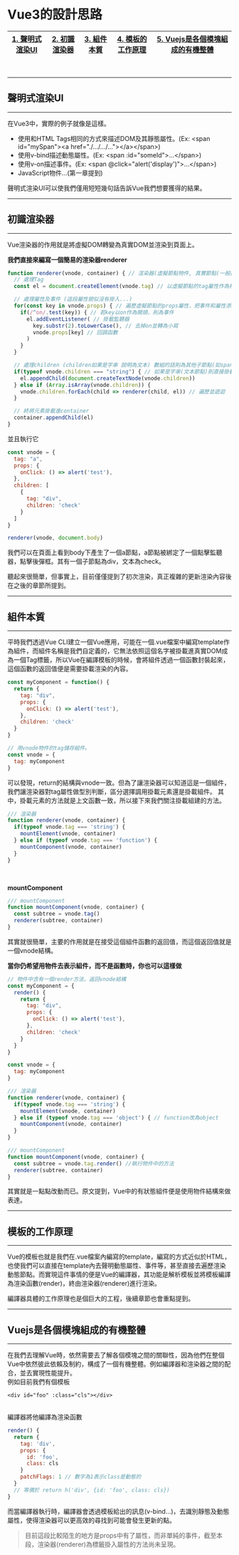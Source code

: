 # Vue3的設計思路
|[1. 聲明式渲染UI](#聲明式渲染UI)|[2. 初識渲染器](#初識渲染器)|[3. 組件本質](#組件本質)|[4. 模板的工作原理](#模板的工作原理)|[5. Vuejs是各個模塊組成的有機整體](#Vuejs是各個模塊組成的有機整體)|
|-|-|-|-|-|
</br>

---
## 聲明式渲染UI
---
在Vue3中，實際的例子就像是這樣。
* 使用和HTML Tags相同的方式來描述DOM及其靜態屬性。(Ex: \<span id="mySpan">\<a href="./.../.../...">\</a>\</span>)
* 使用v-bind描述動態屬性。(Ex: \<span :id="someId">...\</span>)
* 使用v-on描述事件。(Ex: \<span @click="alert('display')">...\</span>)
* JavaScript物件...(第一章提到)

聲明式渲染UI可以使我們僅用短短幾句話告訴Vue我們想要獲得的結果。
</br>

---
## 初識渲染器
---
Vue渲染器的作用就是將虛擬DOM轉變為真實DOM並渲染到頁面上。
</br>

**我們直接來編寫一個簡易的渲染器renderer**
```js
function renderer(vnode, container) { // 渲染器(虛擬節點物件, 真實節點(一般指向父節點))
  // 處理Tag
  const el = document.createElement(vnode.tag) // 以虛擬節點的tag屬性作為標籤名

  // 處理屬性及事件 (這段屬性貌似沒有掛入...)
  for(const key in vnode.props) { // 遍歷虛擬節點的props屬性，把事件和屬性添加到DOM元素
    if(/^on/.test(key)) { // 若key以on作為開頭，則為事件
      el.addEventListener( // 掛載監聽器
        key.substr(2).toLowerCase(), // 去掉on並轉為小寫
        vnode.props[key] // 回調函數
      )
    }
  } 

  // 處理children (children如果是字串 說明為文本) 數組的話則為其他子節點(如span標籤)
  if(typeof vnode.children === "string") { // 如果是字串(文本節點)則直接掛載
    el.appendChild(document.createTextNode(vnode.children))
  } else if (Array.isArray(vnode.children)) {
    vnode.children.forEach(child => renderer(child, el)) // 遍歷並遞迴
  }

  // 終將元素掛載進container
  container.appendChild(el)
}
```

並且執行它
```js
const vnode = {
  tag: "a",
  props: {
    onClick: () => alert('test'),
  },
  children: [
    {
      tag: "div",
      children: 'check'
    }
  ]
}

renderer(vnode, document.body)
```

我們可以在頁面上看到body下產生了一個a節點，a節點被綁定了一個點擊監聽器，點擊後彈框。其有一個子節點為div，文本為check。

聽起來很簡單，但事實上，目前僅僅提到了初次渲染，真正複雜的更新渲染內容後在之後的章節所提到。
</br>

---
## 組件本質
---
平時我們透過Vue CLI建立一個Vue應用，可能在一個.vue檔案中編寫template作為組件，而組件名稱是我們自定義的，它無法依照這個名字被掛載進真實DOM成為一個Tag標籤，所以Vue在編譯模板的時候，會將組件透過一個函數封裝起來，這個函數的返回值便是需要掛載渲染的內容。
```js
const myComponent = function() {
  return {
    tag: "div",
    props: {
      onClick: () => alert('test'),
    },
    children: 'check'
  }
}

// 用vnode物件的tag儲存組件。
const vnode = {
  tag: myComponent
}
```
可以發現，return的結構與vnode一致。但為了讓渲染器可以知道這是一個組件，我們讓渲染器對tag屬性做型別判斷，區分選擇調用掛載元素還是掛載組件。
其中，掛載元素的方法就是上文函數一致，所以接下來我們關注掛載組建的方法。
</br>

```js
/// 渲染器
function renderer(vnode, container) {
  if(typeof vnode.tag === 'string') {
    mountElement(vnode, container)
  } else if (typeof vnode.tag === 'function') {
    mountComponent(vnode, container)
  }
}
```

</br>

**mountComponent**
```js
/// mountComponent
function mountComponent(vnode, container) {
  const subtree = vnode.tag()
  renderer(subtree, container)
}
```
其實就很簡單，主要的作用就是在接受這個組件函數的返回值，而這個返回值就是一個vnode結構。
</br>

**當你仍希望用物件去表示組件，而不是函數時，你也可以這樣做**
```js
// 物件中含有一個render方法，返回vnode結構
const myComponent = {
  render() {
    return {
      tag: "div",
      props: {
        onClick: () => alert('test'),
      },
      children: 'check'
    }
  }
}

const vnode = {
  tag: myComponent
}
```

```js
/// 渲染器
function renderer(vnode, container) {
  if(typeof vnode.tag === 'string') {
    mountElement(vnode, container)
  } else if (typeof vnode.tag === 'object') { // function改為object
    mountComponent(vnode, container)
  }
}
```

```js
/// mountComponent
function mountComponent(vnode, container) {
  const subtree = vnode.tag.render() //執行物件中的方法
  renderer(subtree, container)
}
```
其實就是一點點改動而已。原文提到，Vue中的有狀態組件便是使用物件結構來做表達。
</br>

---
## 模板的工作原理
---
Vue的模板也就是我們在.vue檔案內編寫的template，編寫的方式近似於HTML，也使我們可以直接在template內去聲明動態屬性、事件等，甚至直接去遍歷渲染動態節點。而實現這件事情的便是Vue的編譯器，其功能是解析模板並將模板編譯為渲染函數(render)，終由渲染器(renderer)進行渲染。

編譯器具體的工作原理也是個巨大的工程，後續章節也會重點提到。
</br>

---
## Vuejs是各個模塊組成的有機整體
---
在我們去理解Vue時，依然需要去了解各個模塊之間的關聯性，因為他們在整個Vue中依然彼此依賴及制約，構成了一個有機整體。例如編譯器和渲染器之間的配合，並去實現性能提升。
</br>
例如目前我們有個模板

```
<div id="foo" :class="cls"></div>
```
</br>
編譯器將他編譯為渲染函數

```js
render() {
  return {
    tag: 'div',
    props: {
      id: 'foo',
      class: cls
    }
    patchFlags: 1 // 數字為1表示class是動態的
  }
  // 等價於 return h('div', {id: 'foo', class: cls})
}
```

而當編譯器執行時，編譯器會透過模板給出的訊息(v-bind...)，去識別靜態及動態屬性，使得渲染器可以更高效的尋找到可能會發生更新的點。
> 目前這段比較陌生的地方是props中有了屬性，而非單純的事件，截至本段，渲染器(renderer)為標籤掛入屬性的方法尚未呈現。